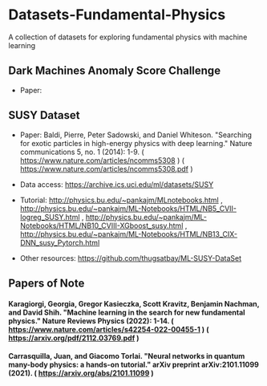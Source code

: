 # Datasets-Fundamental-Physics
A collection of datasets for exploring fundamental physics with machine learning

## Dark Machines Anomaly Score Challenge

* Paper: 

## SUSY Dataset

* Paper: Baldi, Pierre, Peter Sadowski, and Daniel Whiteson. "Searching for exotic particles in high-energy physics with deep learning." Nature communications 5, no. 1 (2014): 1-9. ( https://www.nature.com/articles/ncomms5308 ) ( https://www.nature.com/articles/ncomms5308.pdf )

* Data access: https://archive.ics.uci.edu/ml/datasets/SUSY

* Tutorial: http://physics.bu.edu/~pankajm/MLnotebooks.html , http://physics.bu.edu/~pankajm/ML-Notebooks/HTML/NB5_CVII-logreg_SUSY.html , http://physics.bu.edu/~pankajm/ML-Notebooks/HTML/NB10_CVIII-XGboost_susy.html , http://physics.bu.edu/~pankajm/ML-Notebooks/HTML/NB13_CIX-DNN_susy_Pytorch.html

* Other resources: https://github.com/thugsatbay/ML-SUSY-DataSet


## Papers of Note

#### Karagiorgi, Georgia, Gregor Kasieczka, Scott Kravitz, Benjamin Nachman, and David Shih. "Machine learning in the search for new fundamental physics." Nature Reviews Physics (2022): 1-14. ( https://www.nature.com/articles/s42254-022-00455-1 ) ( https://arxiv.org/pdf/2112.03769.pdf )

#### Carrasquilla, Juan, and Giacomo Torlai. "Neural networks in quantum many-body physics: a hands-on tutorial." arXiv preprint arXiv:2101.11099 (2021). ( https://arxiv.org/abs/2101.11099 )


